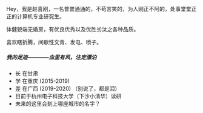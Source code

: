 Hey，我是赵喜刚，一名普普通通的，不苟言笑的，为人刚正不阿的，处事堂堂正正的计算机专业研究生。

体健貌端无婚房，有优良优秀以及优胜劣汰之各种品质。

喜欢瞎折腾，间歇性文青、发电、喷子。


##### 我的足迹————血里有风，注定漂泊

- 长 在甘肃
- 学 在重庆 (2015-2019)
- 差 在广西 (2019-2020) （别说了，都是泪）
- 目前于杭州电子科技大学（下沙小清华）读研
- 未来的这里会刻上哪座城市的名字？

